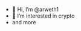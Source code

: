 - 👋 Hi, I’m @arweth1
- 👀 I’m interested in crypto
- and more


<!---
arweth1/arweth1 is a ✨ special ✨ repository because its `README.md` (this file) appears on your GitHub profile.
You can click the Preview link to take a look at your changes.
--->
